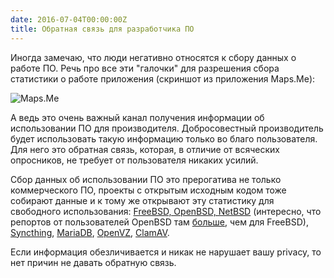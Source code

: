 ```yaml
---
date: 2016-07-04T00:00:00Z
title: Обратная связь для разработчика ПО
---
```


<!--
<blockquote class="twitter-tweet" data-lang="en"><p lang="en" dir="ltr">Feedback is a gift.</p>&mdash; rands (@rands) <a href="https://twitter.com/rands/status/682627901792096256">December 31, 2015</a></blockquote>
<script async src="//platform.twitter.com/widgets.js" charset="utf-8"></script>
-->

Иногда замечаю, что люди негативно относятся к сбору данных о работе
ПО. Речь про все эти "галочки" для разрешения сбора статистики о работе
приложения (скриншот из приложения Maps.Me):

<img src="/images/mapsme-screenshot.png" alt="Maps.Me">

А ведь это очень важный канал получения информации об использовании ПО для
производителя. Добросовестный производитель будет использовать такую информацию
только во благо пользователя. Для него это обратная связь, которая, в отличие от
всяческих опросников, не требует от пользователя никаких усилий.

Cбор данных об использовании ПО это прерогатива не только коммерческого ПО,
проекты с открытым исходным кодом тоже собирают данные и к тому же открывают эту
статистику для свободного использования: [FreeBSD, OpenBSD,
NetBSD](http://dmesgd.nycbug.org/index.cgi?action=dmesgd&do=index&fts=netbsd)
(интересно, что репортов от пользователей OpenBSD там
[больше](http://dmesgd.nycbug.org/index.cgi?action=dmesgd&do=stats), чем для
FreeBSD), [Syncthing](https://data.syncthing.net/),
[MariaDB](https://mariadb.org/feedback_plugin/),
[OpenVZ](http://stats.openvz.org/),
[ClamAV](http://www.clamav.net/documents/clamav-community-threat-tracking-system).

Если информация обезличивается и никак не нарушает вашу privacy, то нет причин
не давать обратную связь.
